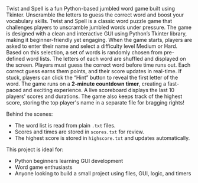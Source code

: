 Twist and Spell is a fun Python-based jumbled word game built using Tkinter. Unscramble the letters to guess the correct word and boost your vocabulary skills.
Twist and Spell is a classic word puzzle game that challenges players to unscramble jumbled words under pressure. The game is designed with a clean and interactive GUI using Python’s Tkinter library, making it beginner-friendly yet engaging.
When the game starts, players are asked to enter their name and select a difficulty level Medium or Hard. Based on this selection, a set of words is randomly chosen from pre-defined word lists. The letters of each word are shuffled and displayed on the screen.
Players must guess the correct word before time runs out. Each correct guess earns them points, and their score updates in real-time. If stuck, players can click the “Hint” button to reveal the first letter of the word. The game runs on a **2-minute countdown timer**, creating a fast-paced and exciting experience.
A live scoreboard displays the last 10 players' scores and durations. The game also keeps track of the highest score, storing the top player's name in a separate file for bragging rights!

Behind the scenes:
- The word list is read from plain `.txt` files.
- Scores and times are stored in `scores.txt` for review.
- The highest score is stored in `highscore.txt` and updates automatically.

This project is ideal for:
- Python beginners learning GUI development
- Word game enthusiasts
- Anyone looking to build a small project using files, GUI, logic, and timers
